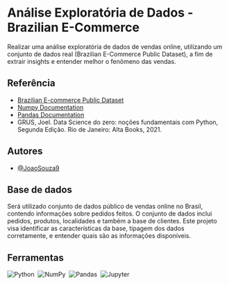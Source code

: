 
# Análise Exploratória de Dados - Brazilian E-Commerce

Realizar uma análise exploratória de dados de vendas online, utilizando um conjunto de dados real (Brazilian E-Commerce Public Dataset), a fim de extrair insights e entender melhor o fenômeno das vendas.


## Referência

 - [Brazilian E-commerce Public Dataset](https://www.kaggle.com/datasets/olistbr/brazilian-ecommerce)
 - [Numpy Documentation](https://numpy.org/doc/stable/)
 - [Pandas Documentation](https://pandas.pydata.org/docs/)
 - GRUS, Joel. Data Science do zero: noções fundamentais com Python, Segunda Edição. Rio de Janeiro: Alta Books, 2021. 

## Autores

- [@JoaoSouza9](https://github.com/JoaoSouza9)


## Base de dados
Será utilizado conjunto de dados público de vendas online no Brasil, contendo informações sobre pedidos feitos. O conjunto de dados inclui pedidos, produtos, localidades e também a base de clientes. Este projeto visa identificar as características da base, tipagem dos dados corretamente, e entender quais são as informações disponíveis.
## Ferramentas
![Python](https://img.shields.io/badge/Python-14354C?style=for-the-badge&logo=python&logoColor=white)&nbsp;
![NumPy](https://img.shields.io/badge/Numpy-777BB4?style=for-the-badge&logo=numpy&logoColor=white)&nbsp;
![Pandas](https://img.shields.io/badge/Pandas-2C2D72?style=for-the-badge&logo=pandas&logoColor=white)&nbsp;
![Jupyter](https://img.shields.io/badge/Jupyter-F37626.svg?&style=for-the-badge&logo=Jupyter&logoColor=white)&nbsp;

